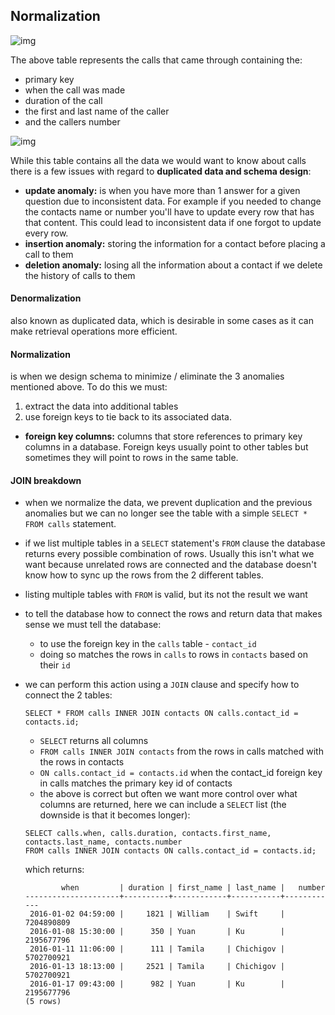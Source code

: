 ## Normalization

![img](https://da77jsbdz4r05.cloudfront.net/images/one_to_many/step1.png)

The above table represents the calls that came through containing the:

- primary key
- when the call was made
- duration of the call
- the first and last name of the caller
- and the callers number

![img](https://da77jsbdz4r05.cloudfront.net/images/one_to_many/step2.png)

While this table contains all the data we would want to know about calls there is a few issues with regard to **duplicated data and schema design**:

- **update anomaly:** is when you have more than 1 answer for a given question due to inconsistent data. For example if you needed to change the contacts name or number you'll have to update every row that has that content. This could lead to inconsistent data if one forgot to update every row.
- **insertion anomaly:** storing the information for a contact before placing a call to them 
- **deletion anomaly:** losing all the information about a contact if we delete the history of calls to them

#### Denormalization

also known as duplicated data, which is desirable in some cases as it can make retrieval operations more efficient.

#### Normalization

is when we design schema to minimize / eliminate the 3 anomalies mentioned above. To do this we must: 

1. extract the data into additional tables
2. use foreign keys to tie back to its associated data.

- **foreign key columns:** columns that store references to primary key columns in a database. Foreign keys usually point to other tables but sometimes they will point to rows in the same table.

#### JOIN breakdown

- when we normalize the data, we prevent duplication and the previous anomalies but we can no longer see the table with a simple `SELECT * FROM calls` statement. 

- if we list multiple tables in a `SELECT` statement's `FROM` clause the database returns every possible combination of rows. Usually this isn't what we want because unrelated rows are connected and the database doesn't know how to sync up the rows from the 2 different tables.

- listing multiple tables with `FROM` is valid, but its not the result we want

- to tell the database how to connect the rows and return data that makes sense we must tell the database:

  - to use the foreign key in the `calls` table - `contact_id`
  - doing so matches the rows in `calls` to rows in `contacts` based on their `id`

- we can perform this action using a `JOIN` clause and specify how to connect the 2 tables:

  ```sqlite
  SELECT * FROM calls INNER JOIN contacts ON calls.contact_id = contacts.id;
  ```

  - `SELECT` returns all columns
  - `FROM calls INNER JOIN contacts` from the rows in calls matched with the rows in contacts
  - `ON calls.contact_id = contacts.id` when the contact_id foreign key in calls matches the primary key id of contacts
  - the above is correct but often we want more control over what columns are returned, here we can include a `SELECT` list (the downside is that it becomes longer):

  ```sqlite
  SELECT calls.when, calls.duration, contacts.first_name, contacts.last_name, contacts.number
  FROM calls INNER JOIN contacts ON calls.contact_id = contacts.id;
  ```

  which returns:

  ```sqlite
          when         | duration | first_name | last_name |   number
  ---------------------+----------+------------+-----------+------------
   2016-01-02 04:59:00 |     1821 | William    | Swift     | 7204890809
   2016-01-08 15:30:00 |      350 | Yuan       | Ku        | 2195677796
   2016-01-11 11:06:00 |      111 | Tamila     | Chichigov | 5702700921
   2016-01-13 18:13:00 |     2521 | Tamila     | Chichigov | 5702700921
   2016-01-17 09:43:00 |      982 | Yuan       | Ku        | 2195677796
  (5 rows)
  ```

  

  

